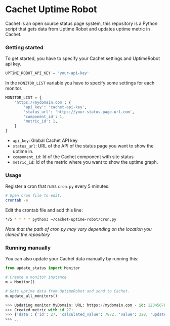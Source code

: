 # Cachet Uptime Robot

Cachet is an open source status page system, this repository is a Python script that gets data from Uptime Robot and updates uptime metric in Cachet.

### Getting started 

To get started, you have to specify your Cachet settings and UptimeRobot api key.
```python
UPTIME_ROBOT_API_KEY = 'your-api-key'
```

In the `MONITOR_LIST` variable you have to specify some settings for each monitor. 

```python 
MONITOR_LIST = {
    'https://mydomain.com': {
        'api_key': 'cachet-api-key',
        'status_url': 'https://your-status-page-url.com',
        'component_id': 1,
        'metric_id': 1,
    }
}
```

* `api_key`:  Global Cachet API key
* `status_url`: URL of the API of the status page you want to show the uptime in.
* `component_id`: Id of the Cachet component with site status
* `metric_id`: Id of the metric where you want to show the uptime graph.

### Usage

Register a cron that runs `cron.py` every 5 minutes.

```bash 
# Open cron file to edit.
crontab -e
```

Edit the crontab file and add this line:
```bash
*/5 * * * * python3 ~/cachet-uptime-robot/cron.py
```

_Note that the path of cron.py may vary depending on the location you cloned the repository_

### Running manually

You can also update your Cachet data manually by running this:

```python
from update_status import Monitor

# Create a monitor instance 
m = Monitor()

# Gets uptime data from UptimeRobot and send to Cachet.
m.update_all_monitors()

>>> Updating monitor MyDomain: URL: https://mydomain.com - id: 12345678
>>> Created metric with id 27:
>>> {'data': {'id': 27, 'calculated_value': 7872, 'value': 328, 'updated_at': '2016-08-11 08:35:32', 'created_at': '2016-08-11 09:59:59', 'counter': 24, 'metric_id': 1}}
>>> ...
```
